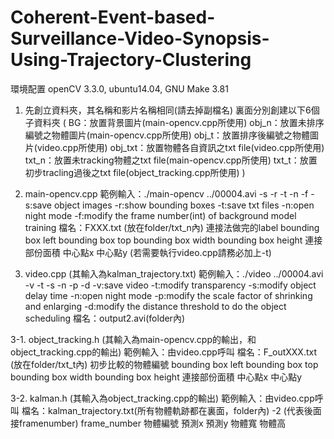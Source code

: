 # Coherent-Event-based-Surveillance-Video-Synopsis-Using-Trajectory-Clustering
環境配置
openCV 3.3.0, ubuntu14.04, GNU Make 3.81

1. 先創立資料夾，其名稱和影片名稱相同(請去掉副檔名)
裏面分別創建以下6個子資料夾
(
BG：放置背景圖片(main-opencv.cpp所使用)
obj_n：放置未排序編號之物體圖片(main-opencv.cpp所使用)
obj_t：放置排序後編號之物體圖片(video.cpp所使用)
obj_txt：放置物體各自資訊之txt file(video.cpp所使用)
txt_n：放置未tracking物體之txt file(main-opencv.cpp所使用)
txt_t：放置初步tracling過後之txt file(object_tracking.cpp所使用)
)

2. main-opencv.cpp
範例輸入：./main-opencv ../00004.avi -s -r -t -n -f
	-s:save object images
	-r:show bounding boxes
	-t:save txt files
	-n:open night mode
	-f:modify the frame number(int) of background model training
檔名：FXXX.txt (放在folder/txt_n內)
連接法做完的label
bounding box left
bounding box top 
bounding box width
bounding box height 
連接部份面積
中心點x
中心點y
(若需要執行video.cpp請務必加上-t)

3. video.cpp
(其輸入為kalman_trajectory.txt)
範例輸入：./video ../00004.avi -v -t -s -n -p -d
	-v:save video
	-t:modify transparency
	-s:modify object delay time
	-n:open night mode
	-p:modify the scale factor of shrinking and enlarging
	-d:modify the distance threshold to do the object scheduling
檔名：output2.avi(folder內)

3-1. object_tracking.h
(其輸入為main-opencv.cpp的輸出，和object_tracking.cpp的輸出)
範例輸入：由video.cpp呼叫
檔名：F_outXXX.txt (放在folder/txt_t內)
初步比較的物體編號
bounding box left
bounding box top 
bounding box width
bounding box height 
連接部份面積
中心點x
中心點y

3-2. kalman.h
(其輸入為object_tracking.cpp的輸出)
範例輸入：由video.cpp呼叫
檔名：kalman_trajectory.txt(所有物體軌跡都在裏面，folder內)
-2 (代表後面接framenumber) frame_number
物體編號 預測x 預測y 物體寬 物體高

